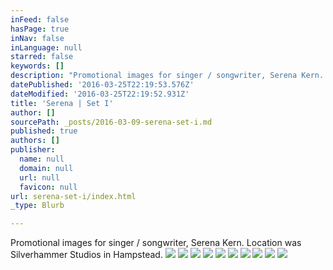 ```yaml
---
inFeed: false
hasPage: true
inNav: false
inLanguage: null
starred: false
keywords: []
description: "Promotional images for singer / songwriter, Serena Kern. \_Location was Silverhammer Studios in Hampstead."
datePublished: '2016-03-25T22:19:53.576Z'
dateModified: '2016-03-25T22:19:52.931Z'
title: 'Serena | Set I'
author: []
sourcePath: _posts/2016-03-09-serena-set-i.md
published: true
authors: []
publisher:
  name: null
  domain: null
  url: null
  favicon: null
url: serena-set-i/index.html
_type: Blurb

---
```

Promotional images for singer / songwriter, Serena Kern.  Location was Silverhammer Studios in Hampstead.
![](https://the-grid-user-content.s3-us-west-2.amazonaws.com/79c09d2d-27f8-4cc3-9641-c740bd729d57.jpg)
![](https://the-grid-user-content.s3-us-west-2.amazonaws.com/ff4fff25-04a5-4025-a87a-e73cd04e6917.jpg)
![](https://the-grid-user-content.s3-us-west-2.amazonaws.com/befb0c72-86c3-45c8-8ef1-459246ad539f.jpg)
![](https://the-grid-user-content.s3-us-west-2.amazonaws.com/977bd744-d1cb-4341-9565-da750e84a684.jpg)
![](https://the-grid-user-content.s3-us-west-2.amazonaws.com/c4e607b9-c10c-43d4-a64b-978ced300beb.jpg)
![](https://the-grid-user-content.s3-us-west-2.amazonaws.com/33932350-138e-4899-8786-eaa84659dae7.jpg)
![](https://the-grid-user-content.s3-us-west-2.amazonaws.com/36cf366e-af9b-4414-88d3-1f9bc3819e68.jpg)
![](https://the-grid-user-content.s3-us-west-2.amazonaws.com/3d0937f5-0c93-4fb1-b4f0-018914256b6c.jpg)
![](https://the-grid-user-content.s3-us-west-2.amazonaws.com/fe4b544c-188f-4cbb-ad9d-7fdba795d46e.jpg)
![](https://the-grid-user-content.s3-us-west-2.amazonaws.com/2b4f7592-ff4c-4026-919f-c8c15c558853.jpg)